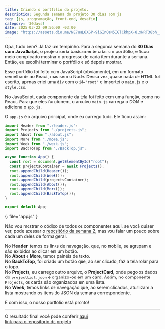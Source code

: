 ```yaml
---
title: Criando o portfólio do projeto.
description: Segunda semana do projeto 30 dias com js
tag: [js, programação, front-end, desafio]
category: [30days]
date: 2025-03-22 09:56:00 -03:00
image: "https://assets.dio.me/NE7uaL6XGP-9iGInOaN5IGlCkhpX-81xNRT38bh__J0/f:webp/q:80/L2FydGljbGVzL2NvdmVyL2E0YjUyMjFjLTVkMzgtNGY4Mi04MzBlLTc4YTY1NWI4N2RlNi5qcGc"
---
```


Opa, tudo bem? Já faz um tempinho. Para a segunda semana do **30 Dias com JavaScript**, o projeto seria basicamente criar um portfólio, e ficou meio complicado mostrar o progresso de cada item durante a semana. Então, eu escolhi terminar o portfólio e só depois mostrar.

Esse portfólio foi feito com JavaScript (obviamente), em um formato semelhante ao React, mas sem o Node. Dessa vez, quase nada de HTML foi escrito, apenas criei uma `div` com o `id="root"` e importei o `main.js` e o `style.css`.

No JavaScript, cada componente da tela foi feito com uma função, como no React. Para que eles funcionem, o arquivo `main.js` carrega o DOM e adiciona o `app.js`.

O `app.js` é o arquivo principal, onde eu carrego tudo. Ele ficou assim:

```js
import Header from "./header.js";
import Projects from "./projects.js";
import About from "./about.js";
import More from "./more.js";
import Week from "./week.js";
import BackToTop from "./BackTop.js";

async function App() {
  const root = document.getElementById("root");
  const projectsContainer = await Projects();
  root.appendChild(Header());
  root.appendChild(Week());
  root.appendChild(projectsContainer);
  root.appendChild(About());
  root.appendChild(More());
  root.appendChild(BackToTop());
}

export default App;
```
{: file="app.js" }

Não vou mostrar o código de todos os componentes aqui, se você quiser ver, pode
acessar o [repositório da semana
2](https://github.com/Andra-sun/30DaysJs/tree/main/Day08-14), mas vou falar um pouco
sobre cada um deles de forma geral.

No **Header**, temos os links de navegação, que, no mobile, se agrupam e são exibidos ao clicar em um botão.  
No **About** e **More**, temos painéis de texto.  
No **BackToTop**, foi criado um botão que, ao ser clicado, faz a tela rolar para o topo.  
No **Projects**, eu carrego outro arquivo, o **ProjectCard**, onde pego os dados do `projectList.json` e organizo-os em um card. Assim, no componente `Projects`, os cards são organizados em uma lista.  
No **Week**, temos links de navegação que, ao serem clicados, atualizam a lista mostrando os itens do JSON da semana correspondente.

E com isso, o nosso portfólio está pronto!

---

O resultado final você pode conferir
[aqui](https://andra-sun.github.io/30DaysJs/Day08-14//)
<br/>
[link para o repositorio do projeto](https://github.com/Andra-sun/30DaysJs)
